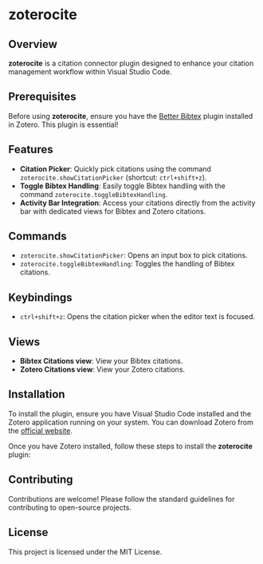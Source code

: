 # zoterocite

## Overview

**zoterocite** is a citation connector plugin designed to enhance your citation management workflow within Visual Studio Code.

## Prerequisites

Before using **zoterocite**, ensure you have the [Better Bibtex](https://github.com/retorquere/zotero-better-bibtex) plugin installed in Zotero. This plugin is essential!


## Features

- **Citation Picker**: Quickly pick citations using the command `zoterocite.showCitationPicker` (shortcut: `ctrl+shift+z`).
- **Toggle Bibtex Handling**: Easily toggle Bibtex handling with the command `zoterocite.toggleBibtexHandling`.
- **Activity Bar Integration**: Access your citations directly from the activity bar with dedicated views for Bibtex and Zotero citations.

## Commands

- `zoterocite.showCitationPicker`: Opens an input box to pick citations.
- `zoterocite.toggleBibtexHandling`: Toggles the handling of Bibtex citations.

## Keybindings

- `ctrl+shift+z`: Opens the citation picker when the editor text is focused.

## Views

- **Bibtex Citations view**: View your Bibtex citations.
- **Zotero Citations view**: View your Zotero citations.

## Installation

To install the plugin, ensure you have Visual Studio Code installed and the Zotero application running on your system. You can download Zotero from the [official website](https://www.zotero.org/).

Once you have Zotero installed, follow these steps to install the **zoterocite** plugin:


## Contributing

Contributions are welcome! Please follow the standard guidelines for contributing to open-source projects.

## License

This project is licensed under the MIT License.